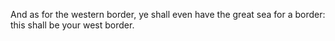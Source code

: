 And as for the western border, ye shall even have the great sea for a border: this shall be your west border.
